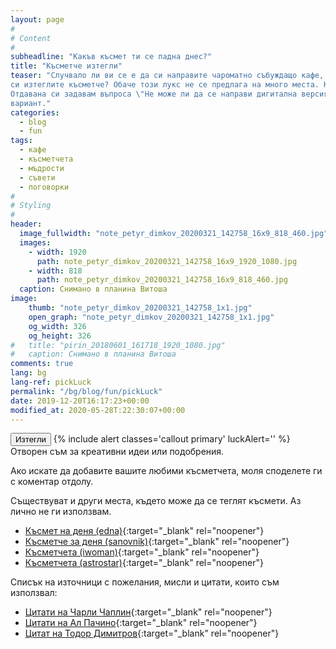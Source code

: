 ```yaml
---
layout: page
#
# Content
#
subheadline: "Какъв късмет ти се падна днес?"
title: "Късметче изтегли"
teaser: "Случвало ли ви се е да си направите чароматно събуждащо кафе, да ви стане много приятно и да ви се прииска да 
си изтеглите късметче? Обаче този лукс не се предлага на много места. Както, ако сте направили кафе вкъщи или в офиса. 
Отдавана си задавам въпроса \"Не може ли да се направи дигитална версия на чашката с късмети?\". Предлагам скромен 
вариант."
categories:
  - blog
  - fun
tags:
  - кафе
  - късметчета
  - мъдрости
  - съвети
  - поговорки
#
# Styling
#
header:
  image_fullwidth: "note_petyr_dimkov_20200321_142758_16x9_818_460.jpg"
  images:
    - width: 1920
      path: note_petyr_dimkov_20200321_142758_16x9_1920_1080.jpg
    - width: 818
      path: note_petyr_dimkov_20200321_142758_16x9_818_460.jpg
  caption: Снимано в планина Витоша
image:
    thumb: "note_petyr_dimkov_20200321_142758_1x1.jpg"
    open_graph: "note_petyr_dimkov_20200321_142758_1x1.jpg"
    og_width: 326
    og_height: 326
#   title: "pirin_20180601_161718_1920_1080.jpg"
#   caption: Снимано в планина Витоша
comments: true
lang: bg
lang-ref: pickLuck
permalink: "/bg/blog/fun/pickLuck"
date: 2019-12-20T16:17:23+00:00
modified_at: 2020-05-28T:22:30:07+00:00
---
```

<button type="button" id="rotateBtn" class="button">Изтегли</button>
{% include alert classes='callout primary' luckAlert='' %}
Отворен съм за креативни идеи или подобрения.

Ако искате да добавите вашите любими късметчета, моля споделете ги с коментар отдолу.

Съществуват и други места, където може да се теглят късмети. Аз лично не ги използвам.
* [Късмет на деня (edna)][edna]{:target="_blank" rel="noopener"}
* [Късметче за деня (sanovnik)][sanovnik]{:target="_blank" rel="noopener"}
* [Късметчета (iwoman)][iwoman]{:target="_blank" rel="noopener"}
* [Късметчета (astrostar)][astrostar]{:target="_blank" rel="noopener"}

Списък на източници с пожелания, мисли и цитати, които съм използвал:
* [Цитати на Чарли Чаплин][chaplinquotes]{:target="_blank" rel="noopener"}
* [Цитати на Ал Пачино][alpachinoquotes]{:target="_blank" rel="noopener"}
* [Цитат на Тодор Димитров][3100MilesRun]{:target="_blank" rel="noopener"}

 [edna]: https://www.edna.bg/kasmeti/ "Edna.bg"
 [sanovnik]: https://sanovnik.at/%D0%BA%D1%8A%D1%81%D0%BC%D0%B5%D1%82%D1%87%D0%B5-%D0%B7%D0%B0-%D0%B4%D0%B5%D0%BD%D1%8F/ "sanovnik.at"
 [iwoman]: https://www.iwoman.bg/luck "iwoman.bg"
 [astrostar]: https://astrostar.eu/kasmetche-za-denya/ "astrostar.eu"
 [chaplinquotes]: https://artday.bg/index.php/spots/movies2/4129-2020-04-16-07-58-30 "Цитати на Чарли Чаплин"
 [alpachinoquotes]: https://artday.bg/index.php/spots/movies2/399-2017-04-23-07-47-26 "Цитати на Ал Пачино"
 [3100MilesRun]: https://bnr.bg/radiobulgaria/post/101270366/3100-mili-sebenadminavane "Тодор Димитров - Ел Капитана"
 [jsminsrcmap]: https://scotch.io/tutorials/debug-javascript-in-production-with-source-maps
 [anchorsVSbuttons]: https://bitsofco.de/anchors-vs-buttons/
 [wallaby]: https://wallabyjs.com/download/
 [webpackEs6MultiOutputs]: https://wanago.io/2018/07/16/webpack-4-course-part-one-entry-output-and-es6-modules/
 [webpackBundleImport]: https://stackoverflow.com/questions/42949247/how-to-import-bundle-created-in-webpack
 [webpackCodeSplitting]: https://webpack.js.org/guides/code-splitting/
 [webpackImportsLoader]: https://webpack.js.org/loaders/imports-loader/
 [jestEs6ToCommonjs]: https://stackoverflow.com/questions/35756479/does-jest-support-es6-import-export
 [jestJquery]: https://jestjs.io/docs/en/tutorial-jquery
 [jestTimerMocks]: https://jestjs.io/docs/en/timer-mocks
 [jestExtended]: https://github.com/jest-community/jest-extended
 [popularEslintConf]: https://github.com/dustinspecker/awesome-eslint
 [esLintIntegrations]: https://eslint.org/docs/user-guide/integrations
 [travisCiYml]: https://github.com/travis-ci/travis-yml
 [npmPackageLock]: https://docs.npmjs.com/files/package-locks
 [esModules]: https://jakearchibald.com/2017/es-modules-in-browsers/#nomodule-for-backwards-compatibility
 [preload]: https://www.smashingmagazine.com/2016/02/preload-what-is-it-good-for/
 [http2Push]: https://www.smashingmagazine.com/2017/04/guide-http2-server-push/
 [topbar5to6]: https://zurb.com/university/lessons/how-to-re-create-top-bar-with-foundation-6
 [xyGridDemo]: https://codepen.io/IamManchanda/pen/WONvGz

<script defer type="module" src="/assets/pickLuck.js"></script>
